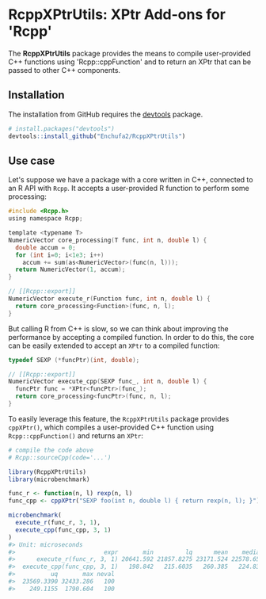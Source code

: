 
<!-- README.md is generated from README.Rmd. Please edit that file -->
RcppXPtrUtils: XPtr Add-ons for 'Rcpp'
======================================

The **RcppXPtrUtils** package provides the means to compile user-provided C++ functions using 'Rcpp::cppFunction' and to return an XPtr that can be passed to other C++ components.

Installation
------------

The installation from GitHub requires the [devtools](https://github.com/hadley/devtools) package.

``` r
# install.packages("devtools")
devtools::install_github("Enchufa2/RcppXPtrUtils")
```

Use case
--------

Let's suppose we have a package with a core written in C++, connected to an R API with `Rcpp`. It accepts a user-provided R function to perform some processing:

``` c
#include <Rcpp.h>
using namespace Rcpp;

template <typename T>
NumericVector core_processing(T func, int n, double l) {
  double accum = 0;
  for (int i=0; i<1e3; i++)
    accum += sum(as<NumericVector>(func(n, l)));
  return NumericVector(1, accum);
}

// [[Rcpp::export]]
NumericVector execute_r(Function func, int n, double l) {
  return core_processing<Function>(func, n, l);
}
```

But calling R from C++ is slow, so we can think about improving the performance by accepting a compiled function. In order to do this, the core can be easily extended to accept an `XPtr` to a compiled function:

``` c
typedef SEXP (*funcPtr)(int, double);

// [[Rcpp::export]]
NumericVector execute_cpp(SEXP func_, int n, double l) {
  funcPtr func = *XPtr<funcPtr>(func_);
  return core_processing<funcPtr>(func, n, l);
}
```

To easily leverage this feature, the `RcppXPtrUtils` package provides `cppXPtr()`, which compiles a user-provided C++ function using `Rcpp::cppFunction()` and returns an `XPtr`:

``` r
# compile the code above
# Rcpp::sourceCpp(code='...')

library(RcppXPtrUtils)
library(microbenchmark)

func_r <- function(n, l) rexp(n, l)
func_cpp <- cppXPtr("SEXP foo(int n, double l) { return rexp(n, l); }")

microbenchmark(
  execute_r(func_r, 3, 1),
  execute_cpp(func_cpp, 3, 1)
)
#> Unit: microseconds
#>                         expr       min         lq      mean    median
#>      execute_r(func_r, 3, 1) 20641.592 21857.8275 23171.524 22578.654
#>  execute_cpp(func_cpp, 3, 1)   198.842   215.6035   260.385   224.835
#>          uq       max neval
#>  23569.3390 32433.286   100
#>    249.1155  1790.604   100
```
